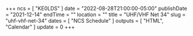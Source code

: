 +++
ncs = [ "KE0LDS" ]
date = "2022-08-28T21:00:00-05:00"
publishDate = "2021-12-14"
endTime = ""
location = ""
title = "UHF/VHF Net 34"
slug = "uhf-vhf-net-34"
dates = [ "NCS Schedule" ]
outputs = [ "HTML", "Calendar" ]
update = 0
+++
